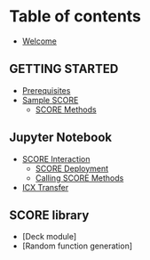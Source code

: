 # Table of contents

* [Welcome](README.md)

## GETTING STARTED
* [Prerequisites](docs/prerequisites.md)
* [Sample SCORE](docs/sampleScore.md)
  * [SCORE Methods](docs/scoreMethods.md)

## Jupyter Notebook

* [SCORE Interaction](docs/scoreInteraction.md)
  * [SCORE Deployment](docs/scoreDeploy.md)
  * [Calling SCORE Methods](docs/callscoreMethods.md)
* [ICX Transfer](docs/icxTransfer.md)

## SCORE library

* [Deck module]
* [Random function generation]


